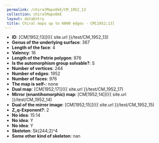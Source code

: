 ```yaml
--- 
 permalink: /chiralMaps6kE/CM_1952_13 
 collection: chiralMaps6kE
 layout: dataEntry
 title: Chiral maps up to 6000 edges - CM[1952;13]
---
```


- **ID**: [CM[1952;13]]({{ site.url }}/test/CM_1952_13)
- **Genus of the underlying surface**: 367
- **Length of the face**: 4
- **Valency**: 16
- **Length of the Petrie polygon**: 976
- **Is the automorphism group solvable?**: S
- **Number of vertices**: 244
- **Number of edges**: 1952
- **Number of faces**: 976
- **The map is self-**: none
- **Dual map**: [CM[1952;17]]({{ site.url }}/test/CM_1952_17)
- **Mirror (enantihomorphic) map**: [CM[1952;14]]({{ site.url }}/test/CM_1952_14)
- **Dual of the mirror image**: [CM[1952;15]]({{ site.url }}/test/CM_1952_15)
- **Z_q-Exponent?**: 2
- **No idea**:  15:14
- **No idea**: Y
- **No idea**: Y
- **Skeleton**: Sk(244;2)^4
- **Some other kind of skeleton**: nan
